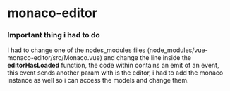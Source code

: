 # monaco-editor

### Important thing i had to do

I had to change one of the nodes_modules files (node_modules/vue-monaco-editor/src/Monaco.vue) and change the line inside the __editorHasLoaded__ function, the code within contains an emit of an event, this event sends another param with is the editor, i had to add the monaco instance as well so i can access the models and change them.
